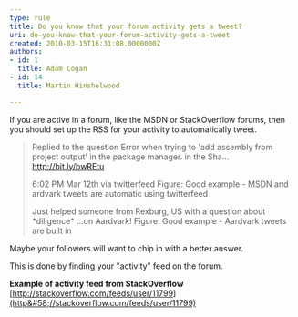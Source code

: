 ```yaml
---
type: rule
title: Do you know that your forum activity gets a tweet?
uri: do-you-know-that-your-forum-activity-gets-a-tweet
created: 2010-03-15T16:31:08.0000000Z
authors:
- id: 1
  title: Adam Cogan
- id: 14
  title: Martin Hinshelwood

---
```


If you are active in a forum, like the MSDN or StackOverflow forums, then you should set up the RSS for your activity to automatically tweet.


> Replied to the question Error when trying to 'add assembly from project output' in the package manager. in the Sha... http://bit.ly/bwREtu        
> 
> 6:02 PM Mar 12th via twitterfeed
> Figure: Good example - MSDN and ardvark tweets are automatic using twitterfeed
> 
> Just helped someone from Rexburg, US with a question about \*diligence\* ...on Aardvark!
> Figure: Good example - Aardvark tweets are built in

 
Maybe your followers will want to chip in with a better answer.

This is done by finding your "activity" feed on the forum.

**Example of activity feed from StackOverflow**
[http://stackoverflow.com/feeds/user/11799](http&#58;//stackoverflow.com/feeds/user/11799)
